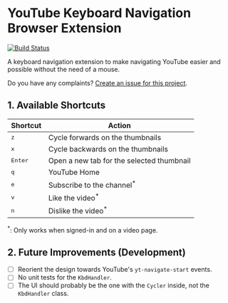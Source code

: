 # YouTube Keyboard Navigation Browser Extension

[![Build Status][travis_flag]][travis_page]

A keyboard navigation extension to make navigating YouTube easier and possible without the need of a mouse.

Do you have any complaints? [Create an issue for this project][issue_page].


[travis_page]: https://travis-ci.com/github/FanaroEngineering/youtube_kbd_nav
[travis_flag]: https://travis-ci.com/FanaroEngineering/youtube_kbd_nav.svg?branch=master
[issue_page]: https://github.com/FanaroEngineering/youtube_kbd_nav/issues

## 1. Available Shortcuts

| Shortcut         | Action                                    |
|------------------|-------------------------------------------|
| <kbd>z</kbd>     | Cycle forwards on the thumbnails          |
| <kbd>x</kbd>     | Cycle backwards on the thumbnails         |
| <kbd>Enter</kbd> | Open a new tab for the selected thumbnail |
| <kbd>q</kbd>     | YouTube Home                              |
| <kbd>e</kbd>     | Subscribe to the channel<sup>*</sup>      |
| <kbd>v</kbd>     | Like the video<sup>*</sup>                |
| <kbd>n</kbd>     | Dislike the video<sup>*</sup>             |

<sup>*</sup>: Only works when signed-in and on a video page.

## 2. Future Improvements (Development)

- [ ] Reorient the design towards YouTube's `yt-navigate-start` events.
- [ ] No unit tests for the `KbdHandler`.
- [ ] The UI should probably be the one with the `Cycler` inside, not the `KbdHandler` class.